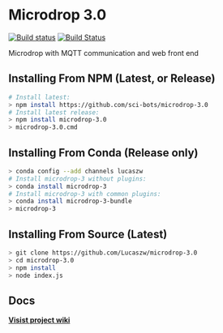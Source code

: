 # Microdrop 3.0

[![Build status](https://ci.appveyor.com/api/projects/status/cnb2m5x6a85kti5d?svg=true)](https://ci.appveyor.com/project/SciBots/microdrop-3-0-wikbc)
[![Build Status](https://travis-ci.org/sci-bots/microdrop-3.0.svg?branch=master)](https://travis-ci.org/sci-bots/microdrop-3.0)


Microdrop with MQTT communication and web front end

## Installing From NPM (Latest, or Release)

```sh
# Install latest:
> npm install https://github.com/sci-bots/microdrop-3.0
# Install latest release:
> npm install microdrop-3.0
> microdrop-3.0.cmd
```

## Installing From Conda (Release only)

```sh
> conda config --add channels lucaszw
# Install microdrop-3 without plugins:
> conda install microdrop-3
# Install microdrop-3 with common plugins:
> conda install microdrop-3-bundle
> microdrop-3
```

## Installing From Source (Latest)

```sh
> git clone https://github.com/Lucaszw/microdrop-3.0
> cd microdrop-3.0
> npm install
> node index.js
```

## Docs

**[Visist project wiki](https://github.com/Lucaszw/microdrop-3.0/wiki)**
